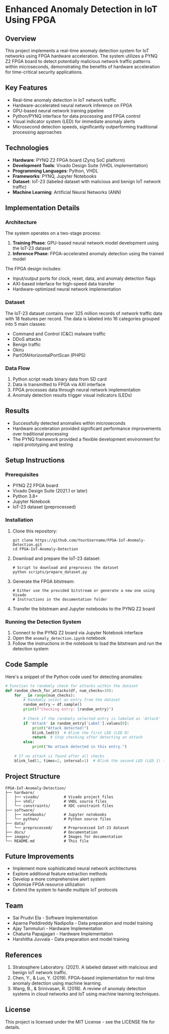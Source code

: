 # Enhanced Anomaly Detection in IoT Using FPGA

## Overview
This project implements a real-time anomaly detection system for IoT networks using FPGA hardware acceleration. The system utilizes a PYNQ Z2 FPGA board to detect potentially malicious network traffic patterns within microseconds, demonstrating the benefits of hardware acceleration for time-critical security applications.


## Key Features
- Real-time anomaly detection in IoT network traffic
- Hardware-accelerated neural network inference on FPGA
- GPU-based neural network training pipeline
- Python/PYNQ interface for data processing and FPGA control
- Visual indicator system (LED) for immediate anomaly alerts
- Microsecond detection speeds, significantly outperforming traditional processing approaches

## Technologies
- **Hardware**: PYNQ Z2 FPGA board (Zynq SoC platform)
- **Development Tools**: Vivado Design Suite (VHDL implementation)
- **Programming Languages**: Python, VHDL
- **Frameworks**: PYNQ, Jupyter Notebooks
- **Dataset**: IoT-23 (labeled dataset with malicious and benign IoT network traffic)
- **Machine Learning**: Artificial Neural Networks (ANN)

## Implementation Details

### Architecture
The system operates on a two-stage process:
1. **Training Phase**: GPU-based neural network model development using the IoT-23 dataset
2. **Inference Phase**: FPGA-accelerated anomaly detection using the trained model

The FPGA design includes:
- Input/output ports for clock, reset, data, and anomaly detection flags
- AXI-based interface for high-speed data transfer
- Hardware-optimized neural network implementation

### Dataset
The IoT-23 dataset contains over 325 million records of network traffic data with 18 features per record. The data is labeled into 16 categories grouped into 5 main classes:
- Command and Control (C&C) malware traffic
- DDoS attacks
- Benign traffic
- Okiru
- PartOfAHorizontalPortScan (PHPS)

### Data Flow
1. Python script reads binary data from SD card
2. Data is transmitted to FPGA via AXI interface
3. FPGA processes data through neural network implementation
4. Anomaly detection results trigger visual indicators (LEDs)

## Results
- Successfully detected anomalies within microseconds
- Hardware acceleration provided significant performance improvements over traditional processing
- The PYNQ framework provided a flexible development environment for rapid prototyping and testing

## Setup Instructions

### Prerequisites
- PYNQ Z2 FPGA board
- Vivado Design Suite (2021.1 or later)
- Python 3.8+
- Jupyter Notebook
- IoT-23 dataset (preprocessed)

### Installation
1. Clone this repository:
   ```
   git clone https://github.com/YourUsername/FPGA-IoT-Anomaly-Detection.git
   cd FPGA-IoT-Anomaly-Detection
   ```

2. Download and prepare the IoT-23 dataset:
   ```
   # Script to download and preprocess the dataset
   python scripts/prepare_dataset.py
   ```

3. Generate the FPGA bitstream:
   ```
   # Either use the provided bitstream or generate a new one using Vivado
   # Instructions in the documentation folder
   ```

4. Transfer the bitstream and Jupyter notebooks to the PYNQ Z2 board

### Running the Detection System
1. Connect to the PYNQ Z2 board via Jupyter Notebook interface
2. Open the `anomaly_detection.ipynb` notebook
3. Follow the instructions in the notebook to load the bitstream and run the detection system

## Code Sample
Here's a snippet of the Python code used for detecting anomalies:

```python
# Function to randomly check for attacks within the dataset
def random_check_for_attacks(df, num_checks=10):
    for _ in range(num_checks):
        # Randomly select an entry from the dataset
        random_entry = df.sample()
        print(f"Checking entry: {random_entry}")
        
        # Check if the randomly selected entry is labeled as 'Attack'
        if 'Attack' in random_entry['Label'].values[0]:
            print("Attack detected!")
            blink_led(0)  # Blink the first LED (LED 0)
            return  # Stop checking after detecting an attack
        else:
            print("No attack detected in this entry.")
            
    # If no attack is found after all checks
    blink_led(1, times=2, interval=1)  # Blink the second LED (LED 1) twice
```

## Project Structure
```
FPGA-IoT-Anomaly-Detection/
├── hardware/
│   ├── vivado/           # Vivado project files
│   ├── vhdl/             # VHDL source files
│   └── constraints/      # XDC constraint files
├── software/
│   ├── notebooks/        # Jupyter notebooks
│   └── python/           # Python source files
├── data/
│   └── preprocessed/     # Preprocessed IoT-23 dataset
├── docs/                 # Documentation
├── images/               # Images for documentation
└── README.md             # This file
```

## Future Improvements
- Implement more sophisticated neural network architectures
- Explore additional feature extraction methods
- Develop a more comprehensive alert system
- Optimize FPGA resource utilization
- Extend the system to handle multiple IoT protocols

## Team
- Sai Prudvi Ela - Software Implementation
- Aparna Peddireddy Nadipolla - Data preparation and model training
- Ajay Tammuluri - Hardware Implementation
- Chaturta Papajjagari - Hardware Implementation
- Harshitha Juvvala - Data preparation and model training

## References
1. Stratosphere Laboratory. (2021). A labeled dataset with malicious and benign IoT network traffic.
2. Chen, Y., & Luo, Y. (2019). FPGA-based implementation for real-time anomaly detection using machine learning.
3. Wang, B., & Srinivasan, R. (2018). A review of anomaly detection systems in cloud networks and IoT using machine learning techniques.

## License
This project is licensed under the MIT License - see the LICENSE file for details.
